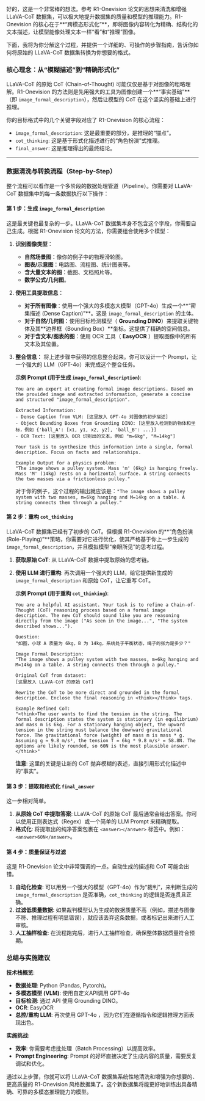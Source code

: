 好的，这是一个非常棒的想法。参考 R1-Onevision 论文的思想来清洗和增强 LLaVA-CoT 数据集，可以极大地提升数据集的质量和模型的推理能力。R1-Onevision 的核心在于**“跨模态形式化”**，即将图像内容转化为精确、结构化的文本描述，让模型能像处理文本一样“看”和“推理”图像。

下面，我将为你分解这个过程，并提供一个详细的、可操作的步骤指南，告诉你如何将原始的 LLaVA-CoT 数据集转换为你想要的格式。

### 核心理念：从“模糊描述”到“精确形式化”

LLaVA-CoT 的原始 CoT (Chain-of-Thought) 可能仅仅是基于对图像的粗略理解。R1-Onevision 的方法则是先用强大的工具为图像创建一个**“事实基础”**（即 `image_formal_description`），然后让模型的 CoT 在这个坚实的基础上进行推理。

你的目标格式中的几个关键字段对应了 R1-Onevision 的核心流程：
*   `image_formal_description`: 这是最重要的部分，是推理的“锚点”。
*   `cot_thinking`: 这是基于形式化描述进行的“角色扮演”式推理。
*   `final_answer`: 这是推理得出的最终结论。

---

### 数据清洗与转换流程（Step-by-Step）

整个流程可以看作是一个多阶段的数据处理管道（Pipeline）。你需要对 LLaVA-CoT 数据集中的每一条数据执行以下操作：

#### 第 1 步：生成 `image_formal_description`

这是最关键也最复杂的一步。LLaVA-CoT 数据集本身不包含这个字段，你需要自己生成。根据 R1-Onevision 论文的方法，你需要组合使用多个模型：

1.  **识别图像类型**：
    *   **自然场景图**：像你的例子中的物理滑轮图。
    *   **图表/示意图**：电路图、流程图、统计图表等。
    *   **含大量文本的图**：截图、文档照片等。
    *   **数学公式/几何图**。

2.  **使用工具提取信息**：
    *   **对于所有图像**：使用一个强大的多模态大模型（GPT-4o）生成一个**“密集描述 (Dense Caption)”**。这是 `image_formal_description` 的主体。
    *   **对于自然/几何图**：使用目标检测模型（ **Grounding DINO**）来提取关键物体及其**边界框（Bounding Box）**坐标。这提供了精确的空间信息。
    *   **对于含文本/图表的图**：使用 OCR 工具（ **EasyOCR** ）提取图像中的所有文本及其位置。

3.  **整合信息**：
    将上述步骤中获得的信息整合起来。你可以设计一个 Prompt，让一个强大的 LLM（GPT-4o）来完成这个整合任务。

    **示例 Prompt (用于生成 `image_formal_description`)**:
    ```
    You are an expert at creating formal image descriptions. Based on the provided image and extracted information, generate a concise and structured "image_formal_description".

    Extracted Information:
    - Dense Caption from VLM: [这里放入 GPT-4o 对图像的初步描述]
    - Object Bounding Boxes from Grounding DINO: [这里放入检测到的物体和坐标，例如 {'ball_A': [x1, y1, x2, y2], 'ball_B': ...}]
    - OCR Text: [这里放入 OCR 识别出的文本，例如 "m=6kg", "M=14kg"]

    Your task is to synthesize this information into a single, formal description. Focus on facts and relationships.

    Example Output for a physics problem:
    "The image shows a pulley system. Mass 'm' (6kg) is hanging freely. Mass 'M' (14kg) rests on a horizontal surface. A string connects the two masses via a frictionless pulley."
    ```
    对于你的例子，这个过程的输出就应该是：`"The image shows a pulley system with two masses, m=6kg hanging and M=14kg on a table. A string connects them through a pulley."`

#### 第 2 步：重构 `cot_thinking`

LLaVA-CoT 数据集已经有了初步的 CoT。但根据 R1-Onevision 的**“角色扮演 (Role-Playing)”**策略，你需要对它进行优化，使其严格基于你上一步生成的 `image_formal_description`，并且模拟模型“亲眼所见”的思考过程。

1.  **获取原始 CoT**: 从 LLaVA-CoT 数据中提取原始的思考链。
2.  **使用 LLM 进行重构**: 再次调用一个强大的 LLM，给它提供新生成的 `image_formal_description` 和原始 CoT，让它重写 CoT。

    **示例 Prompt (用于重构 `cot_thinking`)**:
    ```
    You are a helpful AI assistant. Your task is to refine a Chain-of-Thought (CoT) reasoning process based on a formal image description. The new CoT should sound like you are reasoning directly from the image ("As seen in the image...", "The system described shows...").

    Question:
    "如图，小球 A 质量为 6kg，B 为 14kg，系统处于平衡状态，绳子的张力是多少？"

    Image Formal Description:
    "The image shows a pulley system with two masses, m=6kg hanging and M=14kg on a table. A string connects them through a pulley."

    Original CoT from dataset:
    [这里放入 LLaVA-CoT 的原始 CoT]

    Rewrite the CoT to be more direct and grounded in the formal description. Enclose the final reasoning in <think></think> tags.

    Example Refined CoT:
    "<think>The user wants to find the tension in the string. The formal description states the system is stationary (in equilibrium) and mass m is 6kg. For a stationary hanging object, the upward tension in the string must balance the downward gravitational force. The gravitational force (weight) of mass m is mass * g. Assuming g ≈ 9.8 m/s², the tension T = 6kg * 9.8 m/s² = 58.8N. The options are likely rounded, so 60N is the most plausible answer.</think>"
    ```
    **注意**: 这里的关键是让新的 CoT 抛弃模糊的表述，直接引用形式化描述中的“事实”。

#### 第 3 步：提取和格式化 `final_answer`

这一步相对简单。

1.  **从原始 CoT 中提取答案**: LLaVA-CoT 的原始 CoT 最后通常会给出答案。你可以使用正则表达式（Regex）或一个简单的 LLM Prompt 来精确提取。
2.  **格式化**: 将提取出的纯净答案包裹在 `<answer></answer>` 标签中。例如：`<answer>60N</answer>`。

#### 第 4 步：质量保证与过滤

这是 R1-Onevision 论文中非常强调的一点。自动生成的描述和 CoT 可能会出错。

1.  **自动化检查**: 可以用另一个强大的模型（GPT-4o）作为“裁判”，来判断生成的 `image_formal_description` 是否准确，`cot_thinking` 的逻辑是否连贯且正确。
2.  **过滤低质量数据**: 如果裁判模型认为生成的数据质量不高（例如，描述与图像不符、推理过程有明显错误），就应该丢弃这条数据，或者标记出来进行人工审核。
3.  **人工抽样检查**: 在流程跑完后，进行人工抽样检查，确保整体数据质量符合预期。

### 总结与实施建议

**技术栈概览**:

*   **数据处理**: Python (Pandas, Pytorch)。
*   **多模态模型 (VLM)**: 使用自定义API调用 GPT-4o 
*   **目标检测**: 通过 API 使用 Grounding DINO。
*   **OCR**: EasyOCR
*   **总控/重构 LLM**: 再次使用 GPT-4o ，因为它们在遵循指令和逻辑推理方面表现出色。

**实施挑战**:

*   **效率**: 你需要考虑批处理（Batch Processing）以提高效率。
*   **Prompt Engineering**: Prompt 的好坏直接决定了生成内容的质量，需要反复调试和优化。

通过以上步骤，你就可以将 LLaVA-CoT 数据集系统性地清洗和增强为你想要的、更高质量的 R1-Onevision 风格数据集了。这个新数据集将能更好地训练出具备精确、可靠的多模态推理能力的模型。
